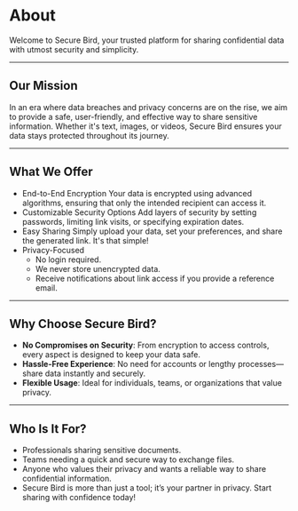 About
=====

Welcome to Secure Bird, your trusted platform for sharing confidential data with utmost security and simplicity.

* * *

Our Mission
-----------

In an era where data breaches and privacy concerns are on the rise, we aim to provide a safe, user-friendly, and effective way to share sensitive information. Whether it's text, images, or videos, Secure Bird ensures your data stays protected throughout its journey.

* * *

What We Offer
-------------

*   End-to-End Encryption Your data is encrypted using advanced algorithms, ensuring that only the intended recipient can access it.
*   Customizable Security Options Add layers of security by setting passwords, limiting link visits, or specifying expiration dates.
*   Easy Sharing Simply upload your data, set your preferences, and share the generated link. It's that simple!
*   Privacy-Focused 
    *  No login required.
    *  We never store unencrypted data.
    *  Receive notifications about link access if you provide a reference email.
    
* * *

Why Choose Secure Bird?
-----------------------

*   **No Compromises on Security**: From encryption to access controls, every aspect is designed to keep your data safe.
*   **Hassle-Free Experience**: No need for accounts or lengthy processes—share data instantly and securely.
*   **Flexible Usage**: Ideal for individuals, teams, or organizations that value privacy.

* * *

Who Is It For?
--------------

*   Professionals sharing sensitive documents.
*   Teams needing a quick and secure way to exchange files.
*   Anyone who values their privacy and wants a reliable way to share confidential information.
*   Secure Bird is more than just a tool; it’s your partner in privacy. Start sharing with confidence today!
